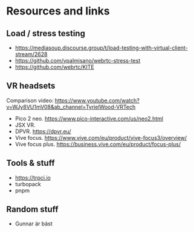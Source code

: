 # Resources and links

## Load / stress testing
- https://mediasoup.discourse.group/t/load-testing-with-virtual-client-stream/2628
- https://github.com/vpalmisano/webrtc-stress-test
- https://github.com/webrtc/KITE

## VR headsets
Comparison video: https://www.youtube.com/watch?v=WJy8VU1mV08&ab_channel=TyrielWood-VRTech

- Pico 2 neo. https://www.pico-interactive.com/us/neo2.html
- JSX VR.
- DPVR. https://dpvr.eu/
- Vive focus. https://www.vive.com/eu/product/vive-focus3/overview/
- Vive focus plus. https://business.vive.com/eu/product/focus-plus/

## Tools & stuff
- https://trpci.io
- turbopack
- pnpm

## Random stuff
- Gunnar är bäst